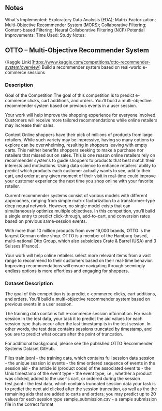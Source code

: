 ## Notes
What's Implemented: Exploratory Data Analysis (EDA); Matrix Factorization; Multi-Objective Recommender System (MORS); Collaborative Filtering; Content-based Filtering; Neural Collaborative Filtering (NCF)
Potential Improvements:
Time Used:
Study Notes:

## OTTO – Multi-Objective Recommender System
(Kaggle Link)[https://www.kaggle.com/competitions/otto-recommender-system/overview]
Build a recommender system based on real-world e-commerce sessions

### Description
Goal of the Competition
The goal of this competition is to predict e-commerce clicks, cart additions, and orders. You'll build a multi-objective recommender system based on previous events in a user session.

Your work will help improve the shopping experience for everyone involved. Customers will receive more tailored recommendations while online retailers may increase their sales.

Context
Online shoppers have their pick of millions of products from large retailers. While such variety may be impressive, having so many options to explore can be overwhelming, resulting in shoppers leaving with empty carts. This neither benefits shoppers seeking to make a purchase nor retailers that missed out on sales. This is one reason online retailers rely on recommender systems to guide shoppers to products that best match their interests and motivations. Using data science to enhance retailers' ability to predict which products each customer actually wants to see, add to their cart, and order at any given moment of their visit in real-time could improve your customer experience the next time you shop online with your favorite retailer.

Current recommender systems consist of various models with different approaches, ranging from simple matrix factorization to a transformer-type deep neural network. However, no single model exists that can simultaneously optimize multiple objectives. In this competition, you’ll build a single entry to predict click-through, add-to-cart, and conversion rates based on previous same-session events.

With more than 10 million products from over 19,000 brands, OTTO is the largest German online shop. OTTO is a member of the Hamburg-based, multi-national Otto Group, which also subsidizes Crate & Barrel (USA) and 3 Suisses (France).

Your work will help online retailers select more relevant items from a vast range to recommend to their customers based on their real-time behavior. Improving recommendations will ensure navigating through seemingly endless options is more effortless and engaging for shoppers.

### Dataset Description
The goal of this competition is to predict e-commerce clicks, cart additions, and orders. You'll build a multi-objective recommender system based on previous events in a user session.

The training data contains full e-commerce session information. For each session in the test data, your task it to predict the aid values for each session type thats occur after the last timestamp ts in the test session. In other words, the test data contains sessions truncated by timestamp, and you are to predict what occurs after the point of truncation.

For additional background, please see the published OTTO Recommender Systems Dataset GitHub.

Files
train.jsonl - the training data, which contains full session data
session - the unique session id
events - the time ordered sequence of events in the session
aid - the article id (product code) of the associated event
ts - the Unix timestamp of the event
type - the event type, i.e., whether a product was clicked, added to the user's cart, or ordered during the session
test.jsonl - the test data, which contains truncated session data
your task is to predict the next aid clicked after the session truncation, as well as the the remaining aids that are added to carts and orders; you may predict up to 20 values for each session type
sample_submission.csv - a sample submission file in the correct format